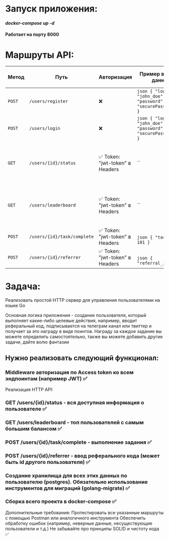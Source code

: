 # Запуск приложения:
#### <i> docker-compose up -d </i> 
#### Работает на порту 8000 

# Маршруты API:
| Метод  | Путь                        | Авторизация | Пример входных данных                                                      | Пример выходных данных                                                                                                                            |
| ------ | --------------------------- | ----------- | ------------------------------------------------------------------- | ---------------------------------------------------------------------------------------------------------------------------------- |
| `POST` | `/users/register`           | ❌           | `json { "login": "john_doe", "password": "securePassword123" } ` | `json { "user_id": 42 } `                                                               |
| `POST` | `/users/login`              | ❌           | `json { "login": "john_doe", "password": "securePassword123" } ` | `json { "token": "eyJhbGciOi..." } `                                                                                |
| `GET`  | `/users/{id}/status`        | ✅ Token: "jwt-token" в Headers         | ``                                       | `json { "user_id": 42, "login": "john_doe", "referrer": "3", "quantity": 3, "points": 1200, "completed_tasks": [17, 1, 5]  } `                                                       |
| `GET`  | `/users/leaderboard`        | ✅ Token: "jwt-token" в Headers         | ``                                       | `json [ { "login": "john_doe" "quantity": 30, "points": 3000 }, {"login": "second_place", "quantity": 25, "points": 2500 } ] ` |
| `POST` | `/users/{id}/task/complete` | ✅ Token: "jwt-token" в Headers         | <br>`json { "task_id": 101 } `         | `status code 200 `                                                               |
| `POST` | `/users/{id}/referrer`      | ✅ Token: "jwt-token" в Headers          | <br>`json { "referral_id": 10 } `      | `status code 200`                                                                              |





# Задача: 
Реализовать простой HTTP сервер для управления пользователями на языке Go

Основная логика приложения - создание пользователя, который выполняет какие-либо целевые действия, например, вводит реферальный код, подписывается на телеграм канал или твиттер и получает за это награду в виде поинтов. Награду за каждое задание вы можете определить самостоятельно, также вы можете добавить другие задачи, дайте волю фантазии

## Нужно реализовать следующий функционал:
### Middleware авторизация по Access token ко всем эндпоинтам (например JWT) ✅
Реализация HTTP API:
### GET /users/{id}/status - вся доступная информация о пользователе ✅
### GET /users/leaderboard - топ пользователей с самым большим балансом ✅
### POST /users/{id}/task/complete - выполнение задания ✅
### POST /users/{id}/referrer - ввод реферального кода (может быть id другого пользователя) ✅
### Создание хранилища для всех этих данных по пользователю (postgres). Обязательно использование инструментов для миграций (golang-migrate) ✅
### Сборка всего проекта в docker-compose ✅

Дополнительные требования:
Протестировать все указанные маршруты с помощью Postman или аналогичного инструмента
Обеспечить обработку ошибок (например, неверные данные, несуществующие пользователи и т.д.)
Не забывайте про принципы SOLID и чистоту кода ✅
